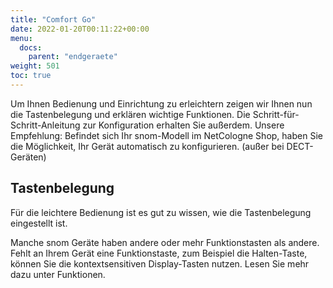 ```yaml
---
title: "Comfort Go"
date: 2022-01-20T00:11:22+00:00
menu:
  docs:
    parent: "endgeraete"
weight: 501
toc: true
---
```


Um Ihnen Bedienung und Einrichtung zu erleichtern zeigen wir Ihnen nun die Tastenbelegung und erklären wichtige Funktionen. Die Schritt-für-Schritt-Anleitung zur Konfiguration erhalten Sie außerdem. Unsere Empfehlung: Befindet sich Ihr snom-Modell im NetCologne Shop, haben Sie die Möglichkeit, Ihr Gerät automatisch zu konfigurieren. (außer bei DECT-Geräten)


## Tastenbelegung

Für die leichtere Bedienung ist es gut zu wissen, wie die Tastenbelegung eingestellt ist.

Manche snom Geräte haben andere oder mehr Funktionstasten als andere. Fehlt an Ihrem Gerät eine Funktionstaste, zum Beispiel die Halten-Taste, können Sie die kontextsensitiven Display-Tasten nutzen. Lesen Sie mehr dazu unter Funktionen.
